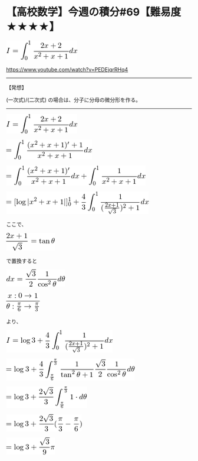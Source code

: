 # 【高校数学】今週の積分#69【難易度★★★★】

![I=\int_0^1\frac{2x+2}{x^2+x+1}dx](texclip20200504124140.png)

https://www.youtube.com/watch?v=PEDEjqrRHq4

----

【発想】

(一次式)/(二次式) の場合は、分子に分母の微分形を作る。

----

![I=\int_0^1\frac{2x+2}{x^2+x+1}dx](texclip20200504124140.png)

![texclip20200504124423.png](texclip20200504124423.png)

![=\int_0^1\frac{(x^2+x+1)'}{x^2+x+1}dx+\int_0^1\frac{1}{x^2+x+1}dx](texclip20200504124542.png)

![=[\log|x^2+x+1|]_0^1+\frac{4}{3}\int_0^1\frac{1}{(\frac{2x+1}{\sqrt{3}})^2+1}dx](texclip20200504132004.png)

ここで、

![\frac{2x+1}{\sqrt{3}}=\tan\theta](texclip20200504125231.png)

で置換すると

![dx=\frac{\sqrt{3}}{2}\frac{1}{\cos^2\theta}d\theta](texclip20200504125402.png)

![\frac{x: 0\rightarrow 1}{\theta: \frac{\pi}{6}\rightarrow\frac{\pi}{3}}](texclip20200504130756.png)

より、

![I=\log{3}+\frac{4}{3}\int_0^1\frac{1}{(\frac{2x+1}{\sqrt{3}})^2+1}dx](texclip20200504131737.png)

![=\log{3}+\frac{4}{3}\int_{\frac{\pi}{6}}^{\frac{\pi}{3}}\frac{1}{\tan^2\theta+1}\frac{\sqrt{3}}{2}\frac{1}{\cos^2\theta}d\theta](texclip20200504131843.png)

![=\log{3}+\frac{2\sqrt{3}}{3}\int_{\frac{\pi}{6}}^{\frac{\pi}{3}}1\cdot d\theta](texclip20200504130348.png)

![=\log{3}+\frac{2\sqrt{3}}{3}(\frac{\pi}{3}-\frac{\pi}{6})](texclip20200504130617.png)

![=\log{3}+\frac{\sqrt{3}}{9}\pi](texclip20200504130503.png)